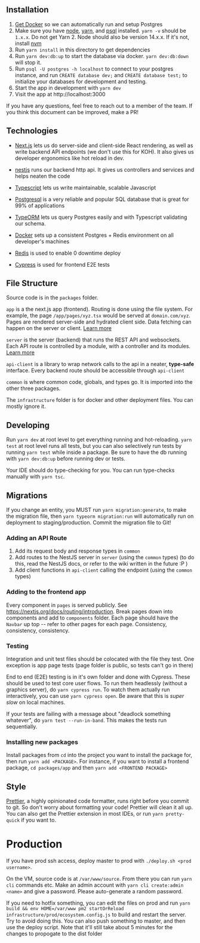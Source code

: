 ## Installation

1. [Get Docker](https://docs.docker.com/get-docker/) so we can automatically run and setup Postgres
2. Make sure you have [node](https://nodejs.org/en/download/), [yarn](https://classic.yarnpkg.com/en/docs/install), and [psql](https://blog.timescale.com/tutorials/how-to-install-psql-on-mac-ubuntu-debian-windows/) installed. `yarn -v` should be `1.x.x`. Do not get Yarn 2.
   Node should also be version 14.x.x. If it's not, install [nvm](https://github.com/nvm-sh/nvm)
3. Run `yarn install` in this directory to get dependencies
4. Run `yarn dev:db:up` to start the database via docker. `yarn dev:db:down` will stop it.
5. Run `psql -U postgres -h localhost` to connect to your postgres instance, and run `CREATE database dev;` and `CREATE database test;` to initialize your databases for development and testing.
6. Start the app in development with `yarn dev`
7. Visit the app at http://localhost:3000

If you have any questions, feel free to reach out to a member of the team. If you think this document can be improved, make a PR!

## Technologies

- [Next.js](https://nextjs.org/docs/getting-started) lets us do server-side and client-side React rendering, as well as write backend API endpoints (we don't use this for KOH).
  It also gives us developer ergonomics like hot reload in dev.

- [nestjs](https://nestjs.com/) runs our backend http api. It gives us controllers and services and helps neaten the code

- [Typescript](https://www.typescriptlang.org/docs/home.html) lets us write maintainable, scalable Javascript

- [Postgresql](https://www.postgresql.org/docs/11/index.html) is a very reliable and popular SQL database that is great for 99% of applications

- [TypeORM](https://typeorm.io/) lets us query Postgres easily and with Typescript validating our schema.

- [Docker](https://www.docker.com/products/docker-desktop) sets up a consistent Postgres + Redis environment on all developer's machines

- [Redis](https://redis.io/) is used to enable 0 downtime deploy

- [Cypress](https://www.cypress.io/) is used for frontend E2E tests

## File Structure

Source code is in the `packages` folder.

`app` is a the next.js app (frontend). Routing is done using the file system. For example, the page `/app/pages/xyz.tsx` would be served at `domain.com/xyz`. Pages are rendered server-side and hydrated client side. Data fetching can happen on the server or client. [Learn more](https://nextjs.org/docs/basic-features/data-fetching)

`server` is the server (backend) that runs the REST API and websockets. Each API route is controlled by a module, with a controller and its modules. [Learn more](https://nestjs.com/)

`api-client` is a library to wrap network calls to the api in a neater, **type-safe** interface. Every backend route should be accessible through `api-client`

`common` is where common code, globals, and types go. It is imported into the other three packages.

The `infrastructure` folder is for docker and other deployment files. You can mostly ignore it.

## Developing

Run `yarn dev` at root level to get everything running and hot-reloading. `yarn test` at root level runs all tests, but you can also selectively run tests by running `yarn test` while inside a package. Be sure to have the db running with `yarn dev:db:up` before running dev or tests.

Your IDE should do type-checking for you. You can run type-checks manually with `yarn tsc`.

## Migrations

If you change an entity, you MUST run `yarn migration:generate`, to make the migration file, then `yarn typeorm migration:run` will automatically run on deployment to staging/production. Commit the migration file to Git!

### Adding an API Route

1. Add its request body and response types in `common`
2. Add routes to the NestJS server in `server` (using the `common` types) (to do this, read the NestJS docs, or refer to the wiki written in the future :P )
3. Add client functions in `api-client` calling the endpoint (using the `common` types)

### Adding to the frontend app

Every component in `pages` is served publicly. See https://nextjs.org/docs/routing/introduction. Break pages down into components and add to `components` folder.
Each page should have the `Navbar` up top -- refer to other pages for each page. Consistency, consistency, consistency.

### Testing

Integration and unit test files should be colocated with the file they test. One exception is app page tests (page folder is public, so tests can't go in there)

End to end (E2E) testing is in it's own folder and done with Cypress. These should be used to test core user flows.
To run them headlessly (without a graphics server), do `yarn cypress run`.
To watch them actually run interactively, you can use `yarn cypress open`. Be aware that this is _super slow_ on local machines.

If your tests are failing with a message about "deadlock something whatever", do `yarn test --run-in-band`. This makes the tests run sequentially.

### Installing new packages

Install packages from `cd` into the project you want to install the package for, then run `yarn add <PACKAGE>`. For instance, if you want to install a frontend
package, `cd packages/app` and then `yarn add <FRONTEND PACKAGE>`

## Style

[Prettier](https://prettier.io/), a highly opinionated code formatter, runs right before you commit to git. So don't worry about formatting your code! Prettier will clean it all up. You can also get the Prettier extension in most IDEs, or run `yarn pretty-quick` if you want to.

# Production

If you have prod ssh access, deploy master to prod with `./deploy.sh <prod username>`.

On the VM, source code is at `/var/www/source`. From there you can run `yarn cli` commands etc. Make an admin account with `yarn cli create:admin <name>` and give a password. Please auto-generate a random password.

If you need to hotfix something, you can edit the files on prod and run `yarn build && env HOME=/var/www pm2 startOrReload infrastructure/prod/ecosystem.config.js` to build and restart the server. Try to avoid doing this.
You can also push something to master, and then use the deploy script. Note that it'll still take about 5 minutes for the changes to propogate to the dist folder
